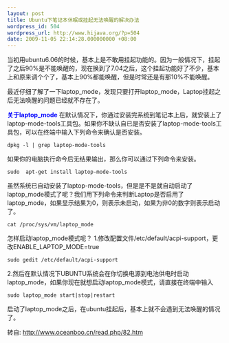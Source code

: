 ```yaml
---
layout: post
title: Ubuntu下笔记本休眠或挂起无法唤醒的解决办法
wordpress_id: 504
wordpress_url: http://www.hijava.org/?p=504
date: 2009-11-05 22:14:28.000000000 +08:00
---
```

当初用ubuntu6.06的时候，基本上是不敢用挂起功能的。因为一般情况下，挂起了之后90%是不能唤醒的，现在换到了7.04之后，这个挂起功能好了不少，基本上和原来调个个了，基本上90%都能唤醒，但是时常还是有那10%不能唤醒。

最近仔细了解了一下laptop_mode，发现只要打开laptop_mode，Laptop挂起之后无法唤醒的问题已经就不存在了。

<span style="color: #0000ff;"><strong>关于laptop_mode</strong></span>
在默认情况下，你通过安装完系统到笔记本上后，就安装上了laptop-mode-tools工具包。如果你不缺认自已是否安装了laptop-mode-tools工具包，可以在终端中输入下列命令来确认是否安装。

<code>dpkg -l | grep laptop-mode-tools</code>

如果你的电脑执行命今后无结果输出，那么你可以通过下列命令来安装。

<code>sudo  apt-get install laptop-mode-tools</code>

虽然系统已自动安装了laptop-mode-tools，但是是不是就自动启动了laptop_mode模式了呢？我们用下列命令来判断Laptop是否启用了laptop_mode，如果显示结果为0，则表示未启动，如果为非0的数字则表示启动了。

<code>cat /proc/sys/vm/laptop_mode</code>

怎样启动laptop_mode模式呢？
1.修改配置文件/etc/default/acpi-support，更改ENABLE_LAPTOP_MODE=true

<code>sudo gedit /etc/default/acpi-support</code>

2.然后在默认情况下UBUNTU系统会在你切换电源到电池供电时启动laptop_mode，如果你现在就想启动laptop_mode模式，请直接在终端中输入

<code>sudo laptop_mode start|stop|restart</code>

启动了laptop_mode之后，在ubuntu挂起后，基本上就不会遇到无法唤醒的情况了。

转自: <a href="http://www.oceanboo.cn/read.php/82.htm" target="_blank">http://www.oceanboo.cn/read.php/82.htm</a>
